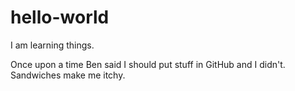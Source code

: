 # hello-world
I am learning things.

Once upon a time Ben said I should put stuff in GitHub and I didn't.  Sandwiches make me itchy.
